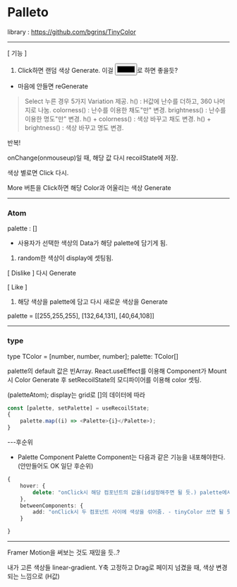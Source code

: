 # Palleto

library : https://github.com/bgrins/TinyColor

---

[ 기능 ]

1. Click하면 랜덤 색상 Generate. 이걸 <input type="color" />로 하면 좋을듯?

-   마음에 안들면 reGenerate

> Select 누른 경우 5가지 Variation 제공.
> h() : H값에 난수를 더하고, 360 나머지로 나눔.
> colorness() : 난수를 이용한 채도"만" 변경.
> brightness() : 난수를 이용한 명도"만" 변경.
> h() + colorness() : 색상 바꾸고 채도 변경.
> h() + brightness() : 색상 바꾸고 명도 변경.

반복!

onChange(onmouseup)일 때, 해당 값 다시 recoilState에 저장.

색상 별로면 Click 다시.

More 버튼을 Click하면 해당 Color과 어울리는 색상 Generate

---

### Atom

palette : []

-   사용자가 선택한 색상의 Data가 해당 palette에 담기게 됨.

1. random한 색상이 display에 셋팅됨.

[ Dislike ]
다시 Generate

[ Like ]

1.  해당 색상을 palette에 담고 다시 새로운 색상을 Generate

palette = [[255,255,255], [132,64,131], [40,64,108]]

---

### type

type TColor = [number, number, number];
palette: TColor[]

palette의 default 값은 빈Array.
React.useEffect를 이용해 Component가 Mount시 Color Generate 후 setRecoilState의 모디파이어를 이용해 color 셋팅.

(paletteAtom);
display는 grid로 []의 데이터에 따라

```ts
const [palette, setPalette] = useRecoilState;
{
    palette.map((i) => <Palette>{i}</Palette>);
}
```

---후순위

-   Palette Component
    Palette Component는 다음과 같은 기능을 내포해야한다.
    (안만들어도 OK 일단 후순위)

```ts
{
    hover: {
        delete: "onClick시 해당 컴포넌트의 값을(id설정해주면 될 듯.) palette에서 삭제."
    },
    betweenComponents: {
        add: "onClick시 두 컴포넌트 사이에 색상을 섞어줌. - tinyColor 쓰면 될 듯"
    }

}
```

---

Framer Motion을 써보는 것도 재밌을 듯..?

내가 고른 색상들 linear-gradient.
Y축 고정하고 Drag로 페이지 넘겼을 때, 색상 변경되는 느낌으로 (H값)
